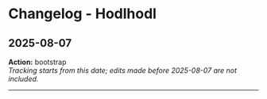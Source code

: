# Changelog - Hodlhodl

## 2025-08-07
**Action:** bootstrap  
*Tracking starts from this date; edits made before 2025-08-07 are not included.*

---
